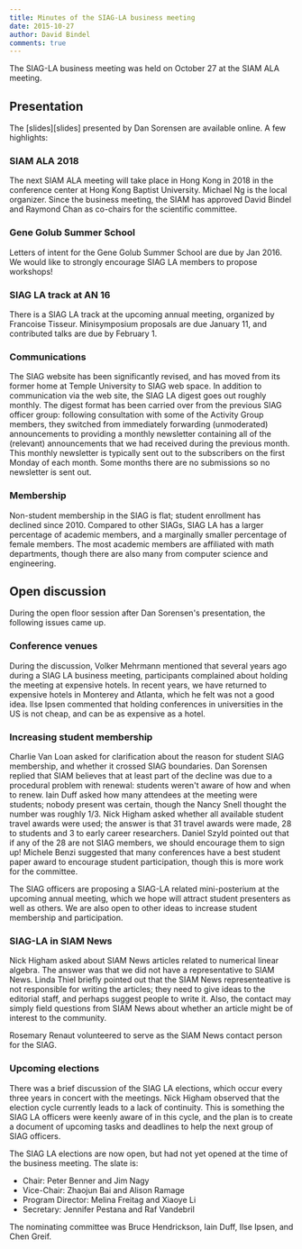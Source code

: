 ```yaml
---
title: Minutes of the SIAG-LA business meeting
date: 2015-10-27
author: David Bindel
comments: true
---
```


The SIAG-LA business meeting was held on October 27 at the SIAM ALA
meeting.

## Presentation

The [slides][slides] presented by Dan Sorensen are available
online.  A few highlights:

### SIAM ALA 2018

The next SIAM ALA meeting will take place in Hong Kong in 2018 in the
conference center at Hong Kong Baptist University.  Michael Ng is the
local organizer.  Since the business meeting, the SIAM has approved
David Bindel and Raymond Chan as co-chairs for the scientific committee.

### Gene Golub Summer School

Letters of intent for the Gene Golub Summer School are due by
Jan 2016.  We would like to strongly encourage SIAG LA members to
propose workshops!

### SIAG LA track at AN 16

There is a SIAG LA track at the upcoming annual meeting, organized by
Francoise Tisseur.  Minisymposium proposals are due January 11, and
contributed talks are due by February 1.

### Communications

The SIAG website has been significantly revised, and has moved from
its former home at Temple University to SIAG web space.  In addition
to communication via the web site, the SIAG LA digest goes out roughly
monthly.  The digest format has been carried over from the previous
SIAG officer group: following consultation with some of the Activity
Group members, they switched from immediately forwarding (unmoderated)
announcements to providing a monthly newsletter containing all of the
(relevant) announcements that we had received during the previous
month. This monthly newsletter is typically sent out to the
subscribers on the first Monday of each month. Some months there are
no submissions so no newsletter is sent out.

### Membership

Non-student membership in the SIAG is flat; student enrollment has
declined since 2010.  Compared to other SIAGs, SIAG LA has a larger
percentage of academic members, and a marginally smaller percentage of
female members.  The most academic members are affiliated with math
departments, though there are also many from computer science and
engineering.

## Open discussion

During the open floor session after Dan Sorensen's presentation, the
following issues came up.

### Conference venues

During the discussion, Volker Mehrmann mentioned that several years
ago during a SIAG LA business meeting, participants complained about
holding the meeting at expensive hotels.  In recent years, we have
returned to expensive hotels in Monterey and Atlanta, which he felt
was not a good idea.  Ilse Ipsen commented that holding conferences in
universities in the US is not cheap, and can be as expensive as a hotel.

### Increasing student membership

Charlie Van Loan asked for clarification about the reason for student
SIAG membership, and whether it crossed SIAG boundaries.  Dan Sorensen
replied that SIAM believes that at least part of the decline was due
to a procedural problem with renewal: students weren't aware of how
and when to renew.  Iain Duff asked how many attendees at the meeting
were students; nobody present was certain, though the Nancy Snell
thought the number was roughly 1/3.  Nick Higham asked whether all
available student travel awards were used; the answer is that 31
travel awards were made, 28 to students and 3 to early career
researchers.  Daniel Szyld pointed out that if any of the 28 are not
SIAG members, we should encourage them to sign up!  Michele Benzi
suggested that many conferences have a best student paper award to
encourage student participation, though this is more work for the
committee.

The SIAG officers are proposing a SIAG-LA related mini-posterium at
the upcoming annual meeting, which we hope will attract student
presenters as well as others.  We are also open to other ideas to
increase student membership and participation.

### SIAG-LA in SIAM News

Nick Higham asked about SIAM News articles related to numerical linear
algebra.  The answer was that we did not have a representative to SIAM
News.  Linda Thiel briefly pointed out that the SIAM News
representeative is not responsible for writing the articles; they need
to give ideas to the editorial staff, and perhaps suggest people to
write it.  Also, the contact may simply field questions from SIAM News
about whether an article might be of interest to the community.

Rosemary Renaut volunteered to serve as the SIAM News contact person
for the SIAG.

### Upcoming elections

There was a brief discussion of the SIAG LA elections, which occur
every three years in concert with the meetings.  Nick Higham observed
that the election cycle currently leads to a lack of continuity.  This
is something the SIAG LA officers were keenly aware of in this cycle,
and the plan is to create a document of upcoming tasks and deadlines
to help the next group of SIAG officers.

The SIAG LA elections are now open, but had not yet opened at the time
of the business meeting.  The slate is:

- Chair: Peter Benner and Jim Nagy
- Vice-Chair: Zhaojun Bai and Alison Ramage
- Program Director: Melina Freitag and Xiaoye Li
- Secretary: Jennifer Pestana and Raf Vandebril

The nominating committee was Bruce Hendrickson, Iain Duff, Ilse Ipsen,
and Chen Greif.
